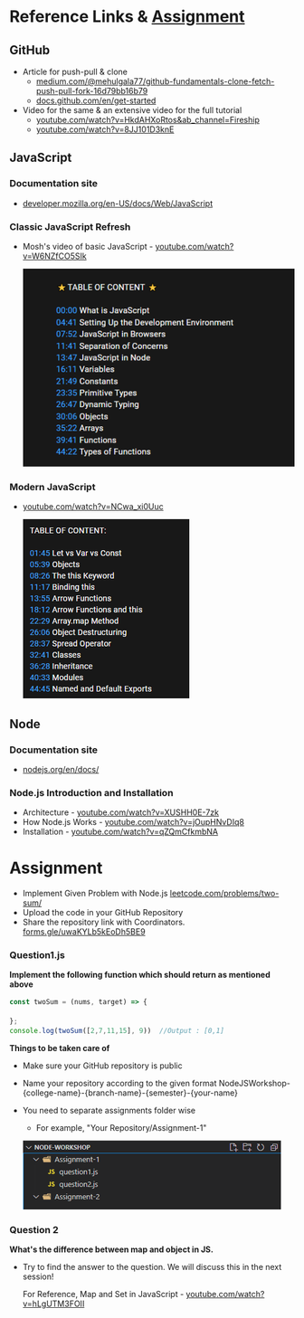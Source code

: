# Reference Links &  [Assignment](#assignment)

## GitHub

- Article for push-pull & clone
    - [medium.com/@mehulgala77/github-fundamentals-clone-fetch-push-pull-fork-16d79bb16b79](https://medium.com/@mehulgala77/github-fundamentals-clone-fetch-push-pull-fork-16d79bb16b79)
    - [docs.github.com/en/get-started](https://docs.github.com/en/get-started)
- Video for the same & an extensive video for the full tutorial
    - [youtube.com/watch?v=HkdAHXoRtos&ab_channel=Fireship](https://www.youtube.com/watch?v=HkdAHXoRtos&ab_channel=Fireship)
    - [youtube.com/watch?v=8JJ101D3knE](https://www.youtube.com/watch?v=8JJ101D3knE)

## JavaScript

### Documentation site

- [developer.mozilla.org/en-US/docs/Web/JavaScript](https://developer.mozilla.org/en-US/docs/Web/JavaScript)

### Classic JavaScript Refresh

- Mosh's video of basic JavaScript - [youtube.com/watch?v=W6NZfCO5SIk](https://www.youtube.com/watch?v=W6NZfCO5SIk) 

    ![TOC](Images/TOC_classicJs.png)


### Modern JavaScript

- [youtube.com/watch?v=NCwa_xi0Uuc](https://www.youtube.com/watch?v=NCwa_xi0Uuc)

    ![TOC](Images/TOC_modernJS.png)

## Node

### Documentation site

- [nodejs.org/en/docs/](https://nodejs.org/en/docs/)

### Node.js Introduction and Installation

- Architecture - [youtube.com/watch?v=XUSHH0E-7zk](https://www.youtube.com/watch?v=XUSHH0E-7zk)
- How Node.js Works - [youtube.com/watch?v=jOupHNvDIq8](https://www.youtube.com/watch?v=jOupHNvDIq8)
- Installation - [youtube.com/watch?v=qZQmCfkmbNA](https://www.youtube.com/watch?v=qZQmCfkmbNA)




# Assignment

- Implement Given Problem with Node.js [leetcode.com/problems/two-sum/](https://www.leetcode.com/problems/two-sum/)
- Upload the code in your GitHub Repository
- Share the repository link with Coordinators. [forms.gle/uwaKYLb5kEoDh5BE9](https://forms.gle/uwaKYLb5kEoDh5BE9)

### Question1.js
**Implement the following function which should return as mentioned above**
```js
const twoSum = (nums, target) => {
    
};
console.log(twoSum([2,7,11,15], 9))  //Output : [0,1]
```

**Things to be taken care of**

- Make sure your GitHub repository is public
- Name your repository according to the given format
    NodeJSWorkshop-{college-name}-{branch-name}-{semester}-{your-name}
- You need to separate assignments folder wise
    - For example, "Your Repository/Assignment-1"

    ![Folder Structure](Images/FolderStructure_SS.png)


### Question 2

 **What's the difference between map and object in JS.**

- Try to find the answer to the question. We will discuss this in the next session!
    
    For Reference, Map and Set in JavaScript - [youtube.com/watch?v=hLgUTM3FOII](https://www.youtube.com/watch?v=hLgUTM3FOII)